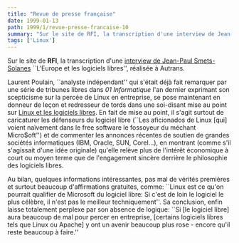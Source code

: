 ```yaml
---
title: "Revue de presse française"
date: 1999-01-13
path: 1999/1/revue-presse-francaise-10
summary: "Sur le site de RFI, la transcription d'une interview de Jean-Paul Smets-Solanes ``L'Europe et les logiciels libres'', réalisée à Autrans."
tags: ['Linux']
---
```


<P>
Sur le site de <B>RFI</B>, la transcription d'une <A HREF="http://www.rfi.fr/Kiosque/Mfi/Autrans/vendredi/fiches/fiche35.htm">interview de Jean-Paul Smets-Solanes</A> ``L'Europe et les logiciels libres'', réalisée à Autrans.
</P>

<P>
Laurent Poulain, ``analyste indépendant'' qui s'était déjà
fait remarquer par une série de tribunes libres dans <EM>01
Informatique</EM> l'an dernier exprimant son scepticisme sur la
percée de Linux en entreprise, se pose maintenant en donneur de
leçon et redresseur de tords dans une soi-disant mise au point sur
<A HREF="http://www.ldh.org/Dossiers/Humeur/linux.html">Linux et les
logiciels libres</A>. En fait de mise au point, il s'agit surtout
de caricaturer les défenseurs du logiciel libre (``Les aficionados
de Linux [qui] voient naïvement dans le free software le fossoyeur du
méchant Micro$oft'') et de commenter les annonces récentes de soutien de
grandes sociétés informatiques (IBM, Oracle, SUN, Corel...), en montrant
(comme s'il s'agissait d'une idée originale) qu'elle relève plus de l'intérêt
économique à court ou moyen terme que de l'engagement sincère derrière
le philosophie des logiciels libres.
</P>

<P>
Au bilan, quelques informations intéressantes, pas mal de vérités
premières et surtout beaucoup d'affirmations gratuites, comme: ``Linux
est ce qu'on pourrait qualifier de Microsoft du logiciel libre: Si
c'est de loin le logiciel le plus célèbre, il n'est pas le meilleur
techniquement''.  Sa conclusion, enfin laisse totalement perplexe par
son absence de logique: ``Si [le logiciel libre] aura beaucoup de mal
pour percer en entreprise, [certains logiciels libres tels que Linux ou
Apache] y ont un avenir beaucoup plus rose - encore qu'il reste beaucoup
à faire.''
</P>


